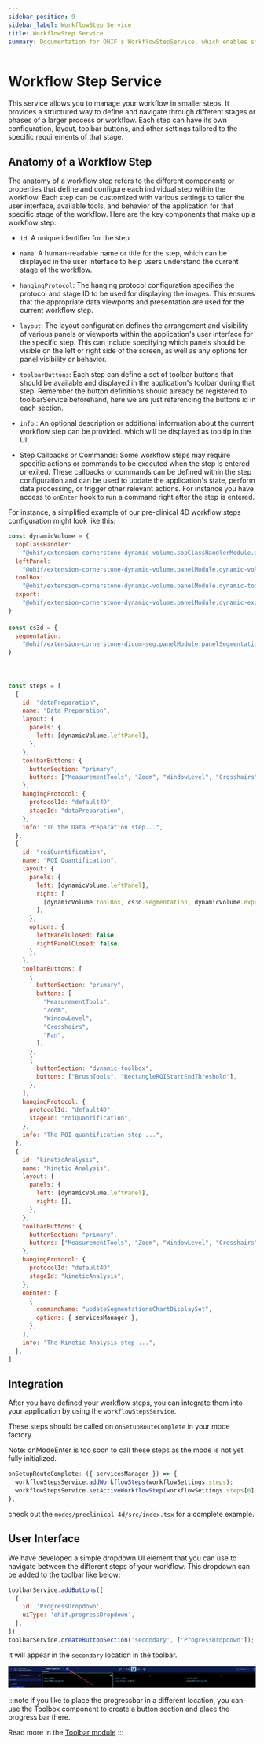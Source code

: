 ```yaml
---
sidebar_position: 9
sidebar_label: WorkflowStep Service
title: WorkflowStep Service
summary: Documentation for OHIF's WorkflowStepService, which enables structured multi-step clinical workflows with customizable hanging protocols, layouts, and toolbars for each step, providing guided navigation through complex imaging tasks.
---
```


# Workflow Step Service

This service allows you to manage your workflow in smaller steps. It provides a structured way to define and navigate through different stages
or phases of a larger process or workflow. Each step can have its own configuration, layout, toolbar buttons, and other settings tailored to the specific requirements of that stage.

## Anatomy of a Workflow Step

The anatomy of a workflow step refers to the different components or properties that define and configure each individual step within the workflow. Each step can be customized with various settings to tailor the user interface, available tools, and behavior of the application for that specific stage of the workflow. Here are the key components that make up a workflow step:

- `id`: A unique identifier for the step
- `name`: A human-readable name or title for the step, which can be displayed in the user interface to help users understand the current stage of the workflow.
- `hangingProtocol`:  The hanging protocol configuration specifies the protocol and stage ID to be used for displaying the images. This ensures that the appropriate data viewports and presentation are used for the current workflow step.
- `layout`: The layout configuration defines the arrangement and visibility of various panels or viewports within the application's user interface for the specific step. This can include specifying which panels should be visible on the left or right side of the screen, as well as any options for panel visibility or behavior.
- `toolbarButtons`: Each step can define a set of toolbar buttons that should be available and displayed in the application's toolbar during that step. Remember the button definitions should already be registered to toolbarService beforehand, here we are just referencing the buttons id in each section.
- `info` : An optional description or additional information about the current workflow step can be provided. which
will be displayed as tooltip in the UI.

- Step Callbacks or Commands: Some workflow steps may require specific actions or commands to be executed when the step is entered or exited. These callbacks or commands can be defined within the step configuration and can be used to update the application's state, perform data processing, or trigger other relevant actions. For instance you have access to `onEnter` hook to run a command right after the step is entered.

For instance, a simplified example of our pre-clinical 4D workflow steps configuration might look like this:

```js
const dynamicVolume = {
  sopClassHandler:
    "@ohif/extension-cornerstone-dynamic-volume.sopClassHandlerModule.dynamic-volume",
  leftPanel:
    "@ohif/extension-cornerstone-dynamic-volume.panelModule.dynamic-volume",
  toolBox:
    "@ohif/extension-cornerstone-dynamic-volume.panelModule.dynamic-toolbox",
  export:
    "@ohif/extension-cornerstone-dynamic-volume.panelModule.dynamic-export",
}

const cs3d = {
  segmentation:
    "@ohif/extension-cornerstone-dicom-seg.panelModule.panelSegmentation",
}



const steps = [
  {
    id: "dataPreparation",
    name: "Data Preparation",
    layout: {
      panels: {
        left: [dynamicVolume.leftPanel],
      },
    },
    toolbarButtons: {
      buttonSection: "primary",
      buttons: ["MeasurementTools", "Zoom", "WindowLevel", "Crosshairs", "Pan"],
    },
    hangingProtocol: {
      protocolId: "default4D",
      stageId: "dataPreparation",
    },
    info: "In the Data Preparation step...",
  },
  {
    id: "roiQuantification",
    name: "ROI Quantification",
    layout: {
      panels: {
        left: [dynamicVolume.leftPanel],
        right: [
          [dynamicVolume.toolBox, cs3d.segmentation, dynamicVolume.export],
        ],
      },
      options: {
        leftPanelClosed: false,
        rightPanelClosed: false,
      },
    },
    toolbarButtons: [
      {
        buttonSection: "primary",
        buttons: [
          "MeasurementTools",
          "Zoom",
          "WindowLevel",
          "Crosshairs",
          "Pan",
        ],
      },
      {
        buttonSection: "dynamic-toolbox",
        buttons: ["BrushTools", "RectangleROIStartEndThreshold"],
      },
    ],
    hangingProtocol: {
      protocolId: "default4D",
      stageId: "roiQuantification",
    },
    info: "The ROI quantification step ...",
  },
  {
    id: "kineticAnalysis",
    name: "Kinetic Analysis",
    layout: {
      panels: {
        left: [dynamicVolume.leftPanel],
        right: [],
      },
    },
    toolbarButtons: {
      buttonSection: "primary",
      buttons: ["MeasurementTools", "Zoom", "WindowLevel", "Crosshairs", "Pan"],
    },
    hangingProtocol: {
      protocolId: "default4D",
      stageId: "kineticAnalysis",
    },
    onEnter: [
      {
        commandName: "updateSegmentationsChartDisplaySet",
        options: { servicesManager },
      },
    ],
    info: "The Kinetic Analysis step ...",
  },
]

```

## Integration

After you have defined your workflow steps, you can integrate them into your application by using the `workflowStepsService`.

These steps should be called on `onSetupRouteComplete` in your mode factory.


Note: onModeEnter is too soon to call these steps as the mode is not yet fully initialized.


```js
onSetupRouteComplete: ({ servicesManager }) => {
  workflowStepsService.addWorkflowSteps(workflowSettings.steps);
  workflowStepsService.setActiveWorkflowStep(workflowSettings.steps[0].id);
},
```

check out the `modes/preclinical-4d/src/index.tsx` for a complete example.


## User Interface

We have developed a simple dropdown UI element that you can use to navigate between the different steps of your workflow. This dropdown can be added to the toolbar like below:

```js
toolbarService.addButtons([
  {
    id: 'ProgressDropdown',
    uiType: 'ohif.progressDropdown',
  },
])
toolbarService.createButtonSection('secondary', ['ProgressDropdown']);
```

It will appear in the `secondary` location in the toolbar.

![alt text](../../../assets/img/progressDropdown.png)

:::note
if you like to place the progressbar in a different location, you can use the Toolbox component
to create a button section and place the progress bar there.

Read more in the [Toolbar module](../../extensions//modules/toolbar.md)
:::
